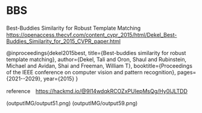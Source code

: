 # BBS

Best-Buddies Similarity for Robust Template Matching　https://openaccess.thecvf.com/content_cvpr_2015/html/Dekel_Best-Buddies_Similarity_for_2015_CVPR_paper.html

@inproceedings{dekel2015best,
  title={Best-buddies similarity for robust template matching},
  author={Dekel, Tali and Oron, Shaul and Rubinstein, Michael and Avidan, Shai and Freeman, William T},
  booktitle={Proceedings of the IEEE conference on computer vision and pattern recognition},
  pages={2021--2029},
  year={2015}
}

reference　https://hackmd.io/@9l14wdqkRCOZxPUIepMsQg/Hy0IJLTDD

(outputIMG/output51.png)
(outputIMG/output59.png)
